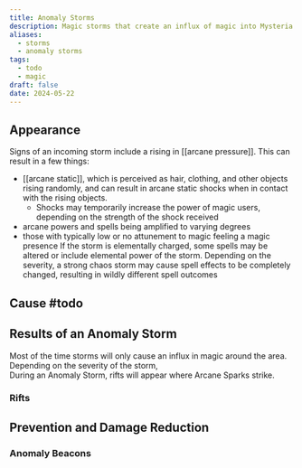 ```yaml
---
title: Anomaly Storms
description: Magic storms that create an influx of magic into Mysteria
aliases:
  - storms
  - anomaly storms
tags:
  - todo
  - magic
draft: false
date: 2024-05-22
---
```

## Appearance
Signs of an incoming storm include a rising in [[arcane pressure]]. This can result in a few things:
- [[arcane static]], which is perceived as hair, clothing, and other objects rising randomly, and can result in arcane static shocks when in contact with the rising objects.
	- Shocks may temporarily increase the power of magic users, depending on the strength of the shock received
- arcane powers and spells being amplified to varying degrees
- those with typically low or no attunement to magic feeling a magic presence
If the storm is elementally charged, some spells may be altered or include elemental power of the storm. Depending on the severity, a strong chaos storm may cause spell effects to be completely changed, resulting in wildly different spell outcomes
## Cause #todo
## Results of an Anomaly Storm
Most of the time storms will only cause an influx in magic around the area. Depending on the severity of the storm,  
During an Anomaly Storm, rifts will appear where Arcane Sparks strike.
### Rifts
## Prevention and Damage Reduction
### Anomaly Beacons
